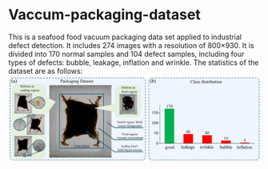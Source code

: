 # Vaccum-packaging-dataset

This is a seafood food vacuum packaging data set applied to industrial defect detection. It includes 274 images with a resolution of 800×930. It is divided into 170 normal samples and 104 defect samples, including four types of defects: bubble, leakage, inflation and wrinkle. The statistics of the dataset are as follows:
![](./Fig1.png)

